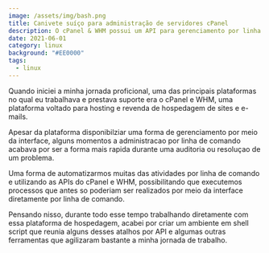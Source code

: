 ```yaml
---
image: /assets/img/bash.png
title: Canivete suíço para administração de servidores cPanel
description: O cPanel & WHM possui um API para gerenciamento por linha de comando.
date: 2021-06-01
category: linux
background: "#EE0000"
tags:
  - linux
---
```

Quando iniciei a minha jornada proficional, uma das principais plataformas no qual eu trabalhava e prestava suporte era o cPanel e WHM, uma plataforma voltado para hosting e revenda de hospedagem de sites e e-mails.

Apesar da plataforma disponibilziar uma forma de gerenciamento por meio da interface, alguns momentos a administracao por linha de comando acabava por ser a forma mais rapida durante uma auditoria ou resoluçao de um problema.

Uma forma de automatizarmos muitas das atividades por linha de comando e utilizando as APIs do cPanel e WHM, possibilitando que executemos processos que antes so poderiam ser realizados por meio da interface diretamente por linha de comando.

Pensando nisso, durante todo esse tempo trabalhando diretamente com essa plataforma de hospedagem, acabei por criar um ambiente em shell script que reunia alguns desses atalhos por API e algumas outras ferramentas que agilizaram bastante a minha jornada de trabalho. 

